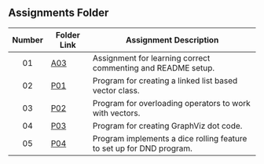 ## Assignments Folder

|   Number   | Folder Link | Assignment Description |
| :--------: | ----------- | ---------------------- |
|     01     |[A03](https://github.com/BKoch74/2143-OOP-Koch/tree/main/Assignments/A03)|Assignment for learning correct commenting and README setup.|
|     02     |[P01](https://github.com/BKoch74/2143-OOP-Koch/tree/main/Assignments/P01)  |Program for creating a linked list based vector class.|
|     03     |[P02](https://github.com/BKoch74/2143-OOP-Koch/tree/main/Assignments/P02) |Program for overloading operators to work with vectors.|
|     04     |[P03](https://github.com/BKoch74/2143-OOP-Koch/tree/main/Assignments/P03) |Program for creating GraphViz dot code.|
|     05     |[P04](https://github.com/BKoch74/2143-OOP-Koch/tree/main/Assignments/P04) | Program implements a dice rolling feature to set up for DND program.|
